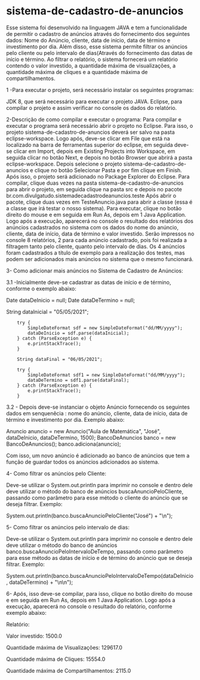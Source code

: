 # sistema-de-cadastro-de-anuncios
Esse sistema foi desenvolvido na linguagem JAVA e tem a funcionalidade de permitir o cadastro de anúncios através do fornecimento dos seguintes dados: Nome do Anúncio, cliente, data de início, data de término e investimento por dia. Além disso, esse sistema permite filtrar os anúncios pelo cliente ou pelo intervalo de dias(Através do fornecimento das datas de início e término. Ao filtrar o relatório, o sistema fornecerá um relatório contendo o valor investido, a quantidade máxima de visualizações, a quantidade máxima de cliques e a quantidade máxima de compartilhamentos.

1 -Para executar o projeto, será necessário instalar os seguintes programas:

JDK 8, que será necessário para executar o projeto JAVA.
Eclipse, para compilar o projeto e assim verificar no console os dados do relatório.

2-Descrição de como compilar e executar o programa: 
Para compilar e executar o programa será necessário abrir o projeto no Eclipse. Para isso, o projeto sistema-de-cadastro-de-anuncios deverá ser salvo na pasta eclipse-workspace.
 Logo após, deve-se clicar em File que está na localizado na barra de ferramentas superior do eclipse, em seguida deve-se clicar em
Import, depois em Existing Projects into Workspace, em seguida clicar no botão Next, e depois no botão Browser que abrirá a pasta eclipse-workspace.
Depois selecione o projeto sistema-de-cadastro-de-anuncios e clique no botão Selecionar Pasta e por fim clique em Finish. Após isso,
o projeto será adicionado no Package Explorer do Eclipse.
Para compilar, clique duas vezes na pasta sistema-de-cadastro-de-anuncios para abrir o projeto, em seguida clique na pasta src e depois no pacote br.com.divulgatudo.sistemadecadastrodeanuncios.teste
Após abrir o pacote, clique duas vezes em TesteAnuncio.java para abrir a classe (essa é a classe que irá testar o nosso sistema). Para executar, clique no botão direito do mouse e em seguida em Run As, depois em
1 Java Application. Logo após a execução, aparecerá no console o resultado dos relatórios dos anúncios cadastrados no sistema com os dados do nome do anúncio, cliente, data de início, 
data de término e valor investido. Serão impressos no console 8 relatórios, 2 para cada anúncio cadastrado, pois
foi realizada a filtragem tanto pelo cliente, quanto pelo intervalo de dias. Os 4 anúncios foram cadastrados a título de exemplo para a realização dos testes, mas podem ser adicionados mais anúncios no sistema que o mesmo funcionará.

3- Como adicionar mais anúncios no Sistema de Cadastro de Anúncios:

3.1 -Inicialmente deve-se cadastrar as datas de início e de término, conforme o exemplo abaixo:

Date dataDeInicio = null;
Date dataDeTermino = null;

String dataInicial = "05/05/2021";

		try {
			SimpleDateFormat sdf = new SimpleDateFormat("dd/MM/yyyy");
			dataDeInicio = sdf.parse(dataInicial);
		} catch (ParseException e) {
			e.printStackTrace();
		}

		String dataFinal = "06/05/2021";

		try {
			SimpleDateFormat sdf1 = new SimpleDateFormat("dd/MM/yyyy");
			dataDeTermino = sdf1.parse(dataFinal);
		} catch (ParseException e) {
			e.printStackTrace();
		}

3.2 - Depois deve-se instanciar o objeto Anúncio fornecendo os seguintes dados em senquenêcia : nome do anúncio, cliente, 
data de início, data de término e investimento por dia. Exemplo abaixo:

Anuncio anuncio = new Anuncio("Aula de Matemática", "José", dataDeInicio, dataDeTermino, 1500);
		BancoDeAnuncios banco = new BancoDeAnuncios();
		banco.adiciona(anuncio);

Com isso, um novo anúncio é adicionado ao banco de anúncios que tem a função de guardar todos os anúncios adicionados ao sistema.

4- Como filtrar os anúncios pelo Cliente:
 
Deve-se utilizar o System.out.println para imprimir no console e dentro dele deve utilizar o método do banco de anúncios buscaAnuncioPeloCliente, passando como parâmetro para esse método
o cliente do anúncio que se deseja filtrar. Exemplo:

System.out.println(banco.buscaAnuncioPeloCliente("José") + "\n");

5- Como filtrar os anúncios  pelo intervalo de dias:

Deve-se utilizar o System.out.println para imprimir no console e dentro dele deve utilizar o método do banco de anúncios banco.buscaAnuncioPeloIntervaloDeTempo, passando como parâmetro para esse método
as datas de início e de término do anúncio que se deseja filtrar. Exemplo:

System.out.println(banco.buscaAnuncioPeloIntervaloDeTempo(dataDeInicio, dataDeTermino) + "\n\n");

6- Após, isso deve-se compilar, para isso, clique no botão direito do mouse e em seguida em Run As, depois em
1 Java Application. Logo após a execução, aparecerá no console o resultado do relatório, conforme exemplo abaixo:

Relatório: 

Valor investido: 1500.0

Quantidade máxima de Visualizações: 129617.0

Quantidade máxima de Cliques: 15554.0

Quantidade máxima de Compartilhamentos: 2115.0





